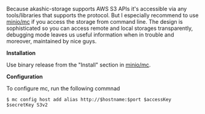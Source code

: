 Because akashic-storage supports AWS S3 APIs it's accessible via any tools/libraries that supports the protocol. But I especially recommend to use [minio/mc](https://github.com/minio/mc) if you access the storage from command line. The design is sophisticated so you can access remote and local storages transparently, debugging mode leaves us useful information when in trouble and moreover, maintained by nice guys.

**Installation**

Use binary release from the "Install" section in [minio/mc](https://github.com/minio/mc).

**Configuration**

To configure mc, run the following commnad

```
$ mc config host add alias http://$hostname:$port $accessKey $secretKey S3v2
```